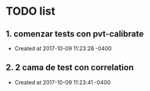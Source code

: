 # TODO list
## 1. comenzar tests con pvt-calibrate
- Created at   2017-10-09 11:23:28 -0400

## 2. 2 cama de test con correlation
- Created at   2017-10-09 11:23:41 -0400

